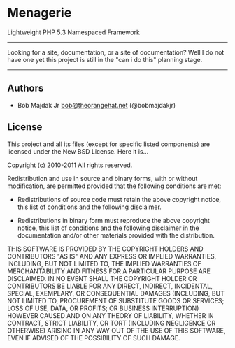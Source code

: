 Menagerie
================================

Lightweight PHP 5.3 Namespaced Framework

--------------------------------

Looking for a site, documentation, or a site of documentation? Well
I do not have one yet this project is still in the "can i do this"
planning stage.

--------------------------------

Authors
--------------------------------

 * Bob Majdak Jr <bob@theorangehat.net> (@bobmajdakjr)


License
--------------------------------

This project and all its files (except for specific listed components)
are licensed under the New BSD License. Here it is...

Copyright (c) 2010-2011 All rights reserved.

Redistribution and use in source and binary forms, with or without
modification, are permitted provided that the following conditions
are met:

 * Redistributions of source code must retain the above copyright
   notice, this list of conditions and the following disclaimer.

 * Redistributions in binary form must reproduce the above copyright
   notice, this list of conditions and the following disclaimer in the
   documentation and/or other materials provided with the
   distribution.

THIS SOFTWARE IS PROVIDED BY THE COPYRIGHT HOLDERS AND CONTRIBUTORS
"AS IS" AND ANY EXPRESS OR IMPLIED WARRANTIES, INCLUDING, BUT NOT
LIMITED TO, THE IMPLIED WARRANTIES OF MERCHANTABILITY AND FITNESS FOR
A PARTICULAR PURPOSE ARE DISCLAIMED. IN NO EVENT SHALL THE COPYRIGHT
HOLDER OR CONTRIBUTORS BE LIABLE FOR ANY DIRECT, INDIRECT, INCIDENTAL,
SPECIAL, EXEMPLARY, OR CONSEQUENTIAL DAMAGES (INCLUDING, BUT NOT
LIMITED TO, PROCUREMENT OF SUBSTITUTE GOODS OR SERVICES; LOSS OF USE,
DATA, OR PROFITS; OR BUSINESS INTERRUPTION) HOWEVER CAUSED AND ON ANY
THEORY OF LIABILITY, WHETHER IN CONTRACT, STRICT LIABILITY, OR TORT
(INCLUDING NEGLIGENCE OR OTHERWISE) ARISING IN ANY WAY OUT OF THE USE
OF THIS SOFTWARE, EVEN IF ADVISED OF THE POSSIBILITY OF SUCH DAMAGE.
